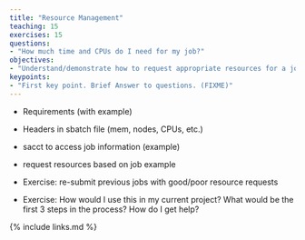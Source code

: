 ```yaml
---
title: "Resource Management"
teaching: 15
exercises: 15
questions:
- "How much time and CPUs do I need for my job?"
objectives:
- "Understand/demonstrate how to request appropriate resources for a job"
keypoints:
- "First key point. Brief Answer to questions. (FIXME)"
---
```


* Requirements (with  example)
* Headers in sbatch file (mem,  nodes, CPUs, etc.)
* sacct to access job information (example)
* request resources based on job example
* Exercise: re-submit previous jobs with good/poor resource requests

* Exercise: How would I use this in my current project? What would be the first 3 steps in the process? How do I get help?

{% include links.md %}



